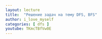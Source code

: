 ```yaml
---
layout: lecture
title:  "Решение задач на тему DFS, BFS"
author: i_love_myself
categories: [ dfs ]
youtube: TKmcTBfVw0E
---
```

